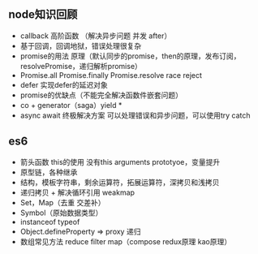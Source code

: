## node知识回顾

- callback 高阶函数 （解决异步问题 并发 after）
- 基于回调，回调地狱，错误处理很复杂
- promise的用法 原理（默认同步的promise，then的原理，发布订阅，resolvePromise，递归解析promise）
- Promise.all Promise.finally Promise.resolve race reject
- defer 实现defer的延迟对象
- promise的优缺点（不能完全解决函数件嵌套问题）
- co + generator（saga）yield *
- async await 终极解决方案 可以处理错误和异步问题，可以使用try catch

## es6

- 箭头函数 this的使用 没有this arguments prototyoe，变量提升
- 原型链，各种继承
- 结构，模板字符串，剩余运算符，拓展运算符，深拷贝和浅拷贝
- 递归拷贝 + 解决循环引用 weakmap
- Set，Map（去重 交差补）
- Symbol（原始数据类型）
- instanceof typeof
- Object.defineProperty => proxy 递归
- 数组常见方法 reduce filter map（compose redux原理 kao原理）
